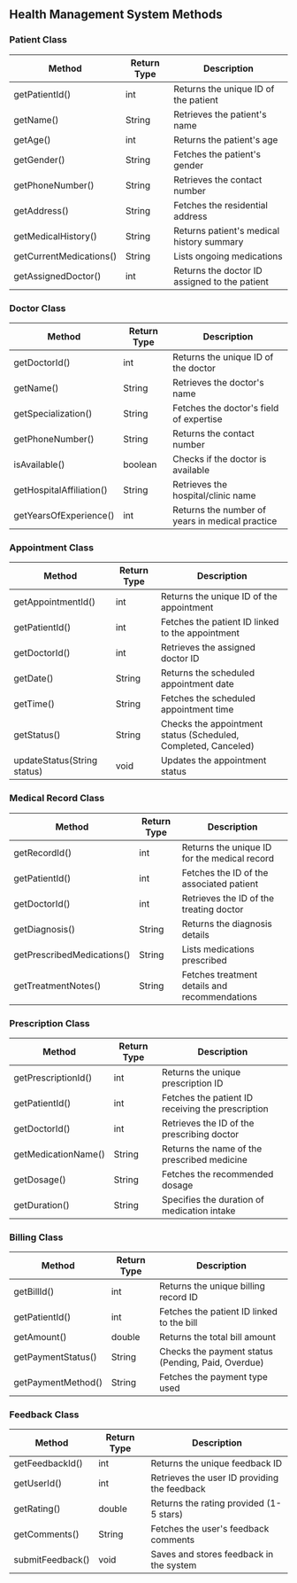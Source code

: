 ## Health Management System Methods

### Patient Class
| Method                           | Return Type  | Description |
|----------------------------------|-------------|-------------|
| getPatientId()                   | int         | Returns the unique ID of the patient |
| getName()                         | String      | Retrieves the patient's name |
| getAge()                          | int         | Returns the patient's age |
| getGender()                       | String      | Fetches the patient's gender |
| getPhoneNumber()                  | String      | Retrieves the contact number |
| getAddress()                      | String      | Fetches the residential address |
| getMedicalHistory()               | String      | Returns patient's medical history summary |
| getCurrentMedications()           | String      | Lists ongoing medications |
| getAssignedDoctor()               | int         | Returns the doctor ID assigned to the patient |

### Doctor Class
| Method                           | Return Type  | Description |
|----------------------------------|-------------|-------------|
| getDoctorId()                    | int         | Returns the unique ID of the doctor |
| getName()                         | String      | Retrieves the doctor's name |
| getSpecialization()               | String      | Fetches the doctor's field of expertise |
| getPhoneNumber()                  | String      | Returns the contact number |
| isAvailable()                     | boolean     | Checks if the doctor is available |
| getHospitalAffiliation()          | String      | Retrieves the hospital/clinic name |
| getYearsOfExperience()            | int         | Returns the number of years in medical practice |

### Appointment Class
| Method                           | Return Type  | Description |
|----------------------------------|-------------|-------------|
| getAppointmentId()                | int         | Returns the unique ID of the appointment |
| getPatientId()                    | int         | Fetches the patient ID linked to the appointment |
| getDoctorId()                     | int         | Retrieves the assigned doctor ID |
| getDate()                         | String      | Returns the scheduled appointment date |
| getTime()                         | String      | Fetches the scheduled appointment time |
| getStatus()                       | String      | Checks the appointment status (Scheduled, Completed, Canceled) |
| updateStatus(String status)       | void        | Updates the appointment status |

### Medical Record Class
| Method                           | Return Type  | Description |
|----------------------------------|-------------|-------------|
| getRecordId()                     | int         | Returns the unique ID for the medical record |
| getPatientId()                     | int         | Fetches the ID of the associated patient |
| getDoctorId()                      | int         | Retrieves the ID of the treating doctor |
| getDiagnosis()                     | String      | Returns the diagnosis details |
| getPrescribedMedications()         | String      | Lists medications prescribed |
| getTreatmentNotes()                | String      | Fetches treatment details and recommendations |

### Prescription Class
| Method                           | Return Type  | Description |
|----------------------------------|-------------|-------------|
| getPrescriptionId()               | int         | Returns the unique prescription ID |
| getPatientId()                    | int         | Fetches the patient ID receiving the prescription |
| getDoctorId()                     | int         | Retrieves the ID of the prescribing doctor |
| getMedicationName()                | String      | Returns the name of the prescribed medicine |
| getDosage()                        | String      | Fetches the recommended dosage |
| getDuration()                      | String      | Specifies the duration of medication intake |

### Billing Class
| Method                           | Return Type  | Description |
|----------------------------------|-------------|-------------|
| getBillId()                       | int         | Returns the unique billing record ID |
| getPatientId()                     | int         | Fetches the patient ID linked to the bill |
| getAmount()                        | double      | Returns the total bill amount |
| getPaymentStatus()                 | String      | Checks the payment status (Pending, Paid, Overdue) |
| getPaymentMethod()                 | String      | Fetches the payment type used |

### Feedback Class
| Method                           | Return Type  | Description |
|----------------------------------|-------------|-------------|
| getFeedbackId()                   | int         | Returns the unique feedback ID |
| getUserId()                        | int         | Retrieves the user ID providing the feedback |
| getRating()                        | double      | Returns the rating provided (1-5 stars) |
| getComments()                      | String      | Fetches the user's feedback comments |
| submitFeedback()                   | void        | Saves and stores feedback in the system |
